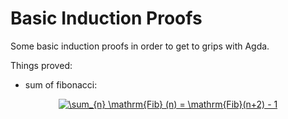 # Basic Induction Proofs

Some basic induction proofs in order to get to grips with Agda.

Things proved:
* sum of fibonacci:

<div style="text-align:center"><a href="https://www.codecogs.com/eqnedit.php?latex=\sum_{n}&space;\mathrm{Fib}&space;(n)&space;=&space;\mathrm{Fib}(n&plus;2)&space;-&space;1" target="_blank"><img src="https://latex.codecogs.com/gif.latex?\sum_{n}&space;\mathrm{Fib}&space;(n)&space;=&space;\mathrm{Fib}(n&plus;2)&space;-&space;1" title="\sum_{n} \mathrm{Fib} (n) = \mathrm{Fib}(n+2) - 1"/></a></div>
